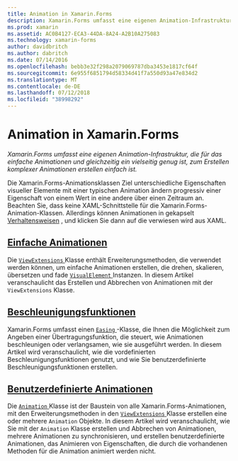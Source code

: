 ```yaml
---
title: Animation in Xamarin.Forms
description: Xamarin.Forms umfasst eine eigenen Animation-Infrastruktur, die für das einfache Animationen und gleichzeitig ein vielseitig genug ist, zum Erstellen komplexer Animationen erstellen einfach ist.
ms.prod: xamarin
ms.assetid: AC0B4127-ECA3-44DA-8A24-A2B10A275083
ms.technology: xamarin-forms
author: davidbritch
ms.author: dabritch
ms.date: 07/14/2016
ms.openlocfilehash: bebb3e32f298a2079069787dba3453e1817cf64f
ms.sourcegitcommit: 6e955f6851794d58334d41f7a550d93a47e834d2
ms.translationtype: MT
ms.contentlocale: de-DE
ms.lasthandoff: 07/12/2018
ms.locfileid: "38998292"
---
```

# <a name="animation-in-xamarinforms"></a>Animation in Xamarin.Forms

_Xamarin.Forms umfasst eine eigenen Animation-Infrastruktur, die für das einfache Animationen und gleichzeitig ein vielseitig genug ist, zum Erstellen komplexer Animationen erstellen einfach ist._

Die Xamarin.Forms-Animationsklassen Ziel unterschiedliche Eigenschaften visueller Elemente mit einer typischen Animation ändern progressiv einer Eigenschaft von einem Wert in eine andere über einen Zeitraum an. Beachten Sie, dass keine XAML-Schnittstelle für die Xamarin.Forms-Animation-Klassen. Allerdings können Animationen in gekapselt [Verhaltensweisen](~/xamarin-forms/app-fundamentals/behaviors/index.md) , und klicken Sie dann auf die verwiesen wird aus XAML.

## <a name="simple-animationssimplemd"></a>[Einfache Animationen](simple.md)

Die [ `ViewExtensions` ](xref:Xamarin.Forms.ViewExtensions) Klasse enthält Erweiterungsmethoden, die verwendet werden können, um einfache Animationen erstellen, die drehen, skalieren, übersetzen und fade [ `VisualElement` ](xref:Xamarin.Forms.VisualElement) Instanzen. In diesem Artikel veranschaulicht das Erstellen und Abbrechen von Animationen mit der `ViewExtensions` Klasse.

## <a name="easing-functionseasingmd"></a>[Beschleunigungsfunktionen](easing.md)

Xamarin.Forms umfasst einen [ `Easing` ](xref:Xamarin.Forms.Easing) -Klasse, die Ihnen die Möglichkeit zum Angeben einer Übertragungsfunktion, die steuert, wie Animationen beschleunigen oder verlangsamen, wie sie ausgeführt werden. In diesem Artikel wird veranschaulicht, wie die vordefinierten Beschleunigungsfunktionen genutzt, und wie Sie benutzerdefinierte Beschleunigungsfunktionen erstellen.

## <a name="custom-animationscustommd"></a>[Benutzerdefinierte Animationen](custom.md)

Die [ `Animation` ](xref:Xamarin.Forms.Animation) Klasse ist der Baustein von alle Xamarin.Forms-Animationen, mit den Erweiterungsmethoden in den [ `ViewExtensions` ](xref:Xamarin.Forms.ViewExtensions) Klasse erstellen eine oder mehrere `Animation` Objekte. In diesem Artikel wird veranschaulicht, wie Sie mit der `Animation` Klasse erstellen und Abbrechen von Animationen, mehrere Animationen zu synchronisieren, und erstellen benutzerdefinierte Animationen, das Animieren von Eigenschaften, die durch die vorhandenen Methoden für die Animation animiert werden nicht.
